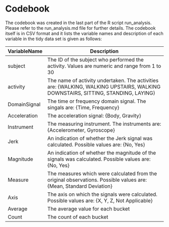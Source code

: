# Codebook
The codebook was created in the last part of the R script run_analysis. Please refer to the run_analysis.md file for further details.
The codebook itself is in CSV format and it lists the variable names and description of each variable in the tidy data set is given as follows:

VariableName  |	  Description
--------------|----------------
subject	      |   The ID of the subject who performed the activity. Values are numeric and range from 1 to 30
activity	    |   The name of activity undertaken. The activities are: {WALKING, WALKING UPSTAIRS, WALKING DOWNSTAIRS, SITTING, STANDING, LAYING}
DomainSignal  |	  The time or frequency domain signal. The singals are: {Time, Frequency}
Acceleration  |	  The acceleration signal: {Body, Gravity}
Instrument    |	  The measuring instrument. The instruments are: {Accelerometer, Gyroscope}
Jerk	        |   An indication of whether the Jerk signal was calculated. Possible values are: {No, Yes}
Magnitude	    |   An indication of whether the magnitude of the signals was calculated. Possible values are: {No, Yes}
Measure	      |   The measures which were calculated from the original observations. Possible values are: {Mean, Standard Deviation}
Axis          |	  The axis on which the signals were calculated. Possible values are: {X, Y, Z, Not Applicable}
Average	      |   The average value for each bucket
Count         |	  The count of each bucket

